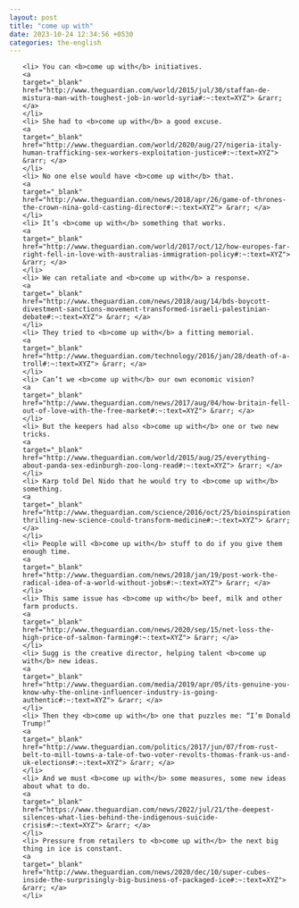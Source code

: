 ```yaml
---
layout: post
title: "come up with"
date: 2023-10-24 12:34:56 +0530
categories: the-english
---
```

<ol>

    <li> You can <b>come up with</b> initiatives.
    <a 
    target="_blank" 
    href="http://www.theguardian.com/world/2015/jul/30/staffan-de-mistura-man-with-toughest-job-in-world-syria#:~:text=XYZ"> &rarr; </a>
    </li>
    <li> She had to <b>come up with</b> a good excuse.
    <a 
    target="_blank" 
    href="http://www.theguardian.com/world/2020/aug/27/nigeria-italy-human-trafficking-sex-workers-exploitation-justice#:~:text=XYZ"> &rarr; </a>
    </li>
    <li> No one else would have <b>come up with</b> that.
    <a 
    target="_blank" 
    href="http://www.theguardian.com/news/2018/apr/26/game-of-thrones-the-crown-nina-gold-casting-director#:~:text=XYZ"> &rarr; </a>
    </li>
    <li> It’s <b>come up with</b> something that works.
    <a 
    target="_blank" 
    href="http://www.theguardian.com/world/2017/oct/12/how-europes-far-right-fell-in-love-with-australias-immigration-policy#:~:text=XYZ"> &rarr; </a>
    </li>
    <li> We can retaliate and <b>come up with</b> a response.
    <a 
    target="_blank" 
    href="http://www.theguardian.com/news/2018/aug/14/bds-boycott-divestment-sanctions-movement-transformed-israeli-palestinian-debate#:~:text=XYZ"> &rarr; </a>
    </li>
    <li> They tried to <b>come up with</b> a fitting memorial.
    <a 
    target="_blank" 
    href="http://www.theguardian.com/technology/2016/jan/28/death-of-a-troll#:~:text=XYZ"> &rarr; </a>
    </li>
    <li> Can’t we <b>come up with</b> our own economic vision?
    <a 
    target="_blank" 
    href="http://www.theguardian.com/news/2017/aug/04/how-britain-fell-out-of-love-with-the-free-market#:~:text=XYZ"> &rarr; </a>
    </li>
    <li> But the keepers had also <b>come up with</b> one or two new tricks.
    <a 
    target="_blank" 
    href="http://www.theguardian.com/world/2015/aug/25/everything-about-panda-sex-edinburgh-zoo-long-read#:~:text=XYZ"> &rarr; </a>
    </li>
    <li> Karp told Del Nido that he would try to <b>come up with</b> something.
    <a 
    target="_blank" 
    href="http://www.theguardian.com/science/2016/oct/25/bioinspiration-thrilling-new-science-could-transform-medicine#:~:text=XYZ"> &rarr; </a>
    </li>
    <li> People will <b>come up with</b> stuff to do if you give them enough time.
    <a 
    target="_blank" 
    href="http://www.theguardian.com/news/2018/jan/19/post-work-the-radical-idea-of-a-world-without-jobs#:~:text=XYZ"> &rarr; </a>
    </li>
    <li> This same issue has <b>come up with</b> beef, milk and other farm products.
    <a 
    target="_blank" 
    href="http://www.theguardian.com/news/2020/sep/15/net-loss-the-high-price-of-salmon-farming#:~:text=XYZ"> &rarr; </a>
    </li>
    <li> Sugg is the creative director, helping talent <b>come up with</b> new ideas.
    <a 
    target="_blank" 
    href="http://www.theguardian.com/media/2019/apr/05/its-genuine-you-know-why-the-online-influencer-industry-is-going-authentic#:~:text=XYZ"> &rarr; </a>
    </li>
    <li> Then they <b>come up with</b> one that puzzles me: “I’m Donald Trump!”
    <a 
    target="_blank" 
    href="http://www.theguardian.com/politics/2017/jun/07/from-rust-belt-to-mill-towns-a-tale-of-two-voter-revolts-thomas-frank-us-and-uk-elections#:~:text=XYZ"> &rarr; </a>
    </li>
    <li> And we must <b>come up with</b> some measures, some new ideas about what to do.
    <a 
    target="_blank" 
    href="https://www.theguardian.com/news/2022/jul/21/the-deepest-silences-what-lies-behind-the-indigenous-suicide-crisis#:~:text=XYZ"> &rarr; </a>
    </li>
    <li> Pressure from retailers to <b>come up with</b> the next big thing in ice is constant.
    <a 
    target="_blank" 
    href="http://www.theguardian.com/news/2020/dec/10/super-cubes-inside-the-surprisingly-big-business-of-packaged-ice#:~:text=XYZ"> &rarr; </a>
    </li>